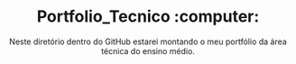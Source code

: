 <h1 align="center">	
Portfolio_Tecnico :computer:
</h1>
<p align="center">
Neste diretório dentro do GitHub estarei montando o meu portfólio da área técnica do ensino médio.
</p>
